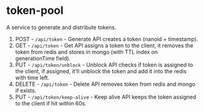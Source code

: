 # token-pool
A service to generate and distribute tokens.

1. POST - `/api/token` - Generate API creates a token (nanoid + timestamp).
2. GET - `/api/token` - Get API assigns a token to the client, it removes the token from redis and stores in mongo (with TTL index on generationTime field).
3. PUT - `/api/token/unblock` - Unblock API checks if token is assigned to the client, if assigned, it'll unblock the token and add it into the redis with time left.
4. DELETE - `/api/token` - Delete API removes token from redis and mongo if exists.
5. PUT - `/api/token/keep-alive` - Keep alive API keeps the token assigned to the client if hit within 60s.
